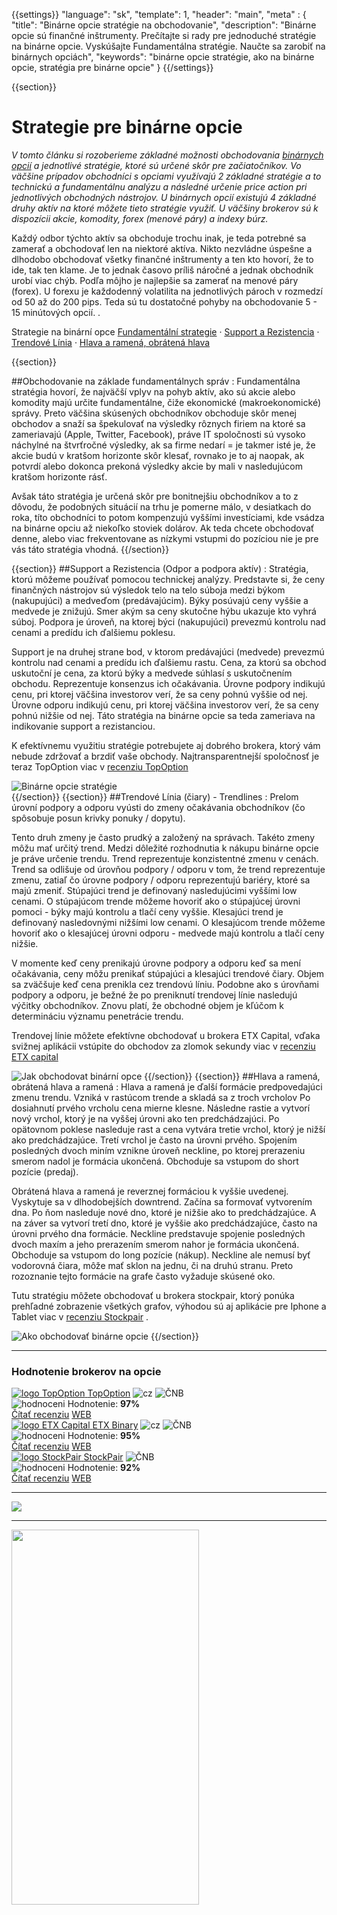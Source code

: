 {{settings}}
  "language": "sk",
  "template": 1,
  "header": "main",
  "meta" : {
    "title": "Binárne opcie stratégie na obchodovanie",
     "description": "Binárne opcie sú finančné inštrumenty. Prečítajte si rady pre jednoduché stratégie na binárne opcie. Vyskúšajte Fundamentálna stratégie. Naučte sa zarobiť na binárnych opciách",
     "keywords": "binárne opcie stratégie, ako na binárne opcie, stratégia pre binárne opcie"
  }
{{/settings}}

<div class="row">
<div class="col-md-9" role="main" markdown="1">

{{section}}
# Strategie pre binárne opcie
 
*V tomto článku si rozoberieme základné možnosti obchodovania [binárnych opcií](http://www.forexsrovnavac.cz/sk/binarne-opcie "Binárne opcie") a jednotlivé stratégie, ktoré sú určené skôr pre začiatočníkov. Vo väčšine prípadov obchodníci s opciami využívajú 2 základné stratégie a to technickú a fundamentálnu analýzu a následné určenie price action pri jednotlivých obchodných nástrojov. U binárnych opcií existujú 4 základné druhy aktív na ktoré môžete tieto stratégie využiť. U väčšiny brokerov sú k dispozícii akcie, komodity, forex (menové páry) a indexy búrz.*

Každý odbor týchto aktív sa obchoduje trochu inak, je teda potrebné sa zamerať a obchodovať len na niektoré aktíva. Nikto nezvládne úspešne a dlhodobo obchodovať všetky finančné inštrumenty a ten kto hovorí, že to ide, tak ten klame. Je to jednak časovo príliš náročné a jednak obchodník urobí viac chýb. Podľa môjho je najlepšie sa zamerať na menové páry (forex). U forexu je každodenný volatilita na jednotlivých pároch v rozmedzí od 50 až do 200 pips. Teda sú tu dostatočné pohyby na obchodovanie 5 - 15 minútových opcií.
. 

Strategie na binární opce [Fundamentální strategie](http://www.forexsrovnavac.cz/sk/ako-obchodovat-binarne-opcie#section-2) · [Support a Rezistencia](http://www.forexsrovnavac.cz/sk/ako-obchodovat-binarne-opcie#section-3) ·  [Trendové Línia](http://www.forexsrovnavac.cz/sk/ako-obchodovat-binarne-opcie#section-4) ·  [Hlava a ramená, obrátená hlava](http://www.forexsrovnavac.cz/sk/ako-obchodovat-binarne-opcie#section-5)

{{section}}

##Obchodovanie na základe fundamentálnych správ
:   Fundamentálna stratégia hovorí, že najväčší vplyv na pohyb aktív, ako sú akcie alebo komodity majú určite fundamentálne, čiže ekonomické (makroekonomické) správy. Preto väčšina skúsených obchodníkov obchoduje skôr menej obchodov a snaží sa špekulovať na výsledky rôznych firiem na ktoré sa zameriavajú (Apple, Twitter, Facebook), práve IT spoločnosti sú vysoko náchylné na štvrťročné výsledky, ak sa firme nedarí = je takmer isté je, že akcie budú v kratšom horizonte skôr klesať, rovnako je to aj naopak, ak potvrdí alebo dokonca prekoná výsledky akcie by mali v nasledujúcom kratšom horizonte rásť. 

Avšak táto stratégia je určená skôr pre bonitnejšiu obchodníkov a to z dôvodu, že podobných situácií na trhu je pomerne málo, v desiatkach do roka, títo obchodníci to potom kompenzujú vyššími investíciami, kde vsádza na binárne opciu až niekoľko stoviek dolárov. Ak teda chcete obchodovať denne, alebo viac frekventovane as nízkymi vstupmi do pozíciou nie je pre vás táto stratégia vhodná. 
{{/section}}

{{section}}
##Support a Rezistencia (Odpor a podpora aktív)
:   Stratégia, ktorú môžeme používať pomocou technickej analýzy. Predstavte si, že ceny finančných nástrojov sú výsledok telo na telo súboja medzi býkom (nakupujúci) a medveďom (predávajúcim). Býky posúvajú ceny vyššie a medvede je znižujú. Smer akým sa ceny skutočne hýbu ukazuje kto vyhrá súboj.
Podpora je úroveň, na ktorej býci (nakupujúci) prevezmú kontrolu nad cenami a predídu ich ďalšiemu poklesu. 

Support je na druhej strane bod, v ktorom predávajúci (medvede) prevezmú kontrolu nad cenami a predídu ich ďalšiemu rastu. Cena, za ktorú sa obchod uskutoční je cena, za ktorú býky a medvede súhlasí s uskutočnením obchodu. Reprezentuje konsenzus ich očakávania.
Úrovne podpory indikujú cenu, pri ktorej väčšina investorov verí, že sa ceny pohnú vyššie od nej. Úrovne odporu indikujú cenu, pri ktorej väčšina investorov verí, že sa ceny pohnú nižšie od nej.
Táto stratégia na binárne opcie sa teda zameriava na indikovanie support a rezistanciou.

K efektívnemu využitiu stratégie potrebujete aj dobrého brokera, ktorý vám nebude zdržovať a brzdiť vaše obchody. Najtransparentnejší spoločnosť je teraz TopOption viac v [recenziu TopOption](http://www.forexsrovnavac.cz/sk/topoption "TopOption recenzie")

![Binárne opcie stratégie](http://s27.postimg.org/n3qp1cwb7/support_and_resistance_1.png)  
{{/section}}
{{section}}
##Trendové Línia (čiary) - Trendlines
:  Prelom úrovní podpory a odporu vyústi do zmeny očakávania obchodníkov (čo spôsobuje posun krivky ponuky / dopytu).

Tento druh zmeny je často prudký a založený na správach. Takéto zmeny môžu mať určitý trend. Medzi dôležité rozhodnutia k nákupu binárne opcie je práve určenie trendu. Trend reprezentuje konzistentné zmenu v cenách. Trend sa odlišuje od úrovňou podpory / odporu v tom, že trend reprezentuje zmenu, zatiaľ čo úrovne podpory / odporu reprezentujú bariéry, ktoré sa majú zmeniť.
Stúpajúci trend je definovaný nasledujúcimi vyššími low cenami. O stúpajúcom trende môžeme hovoriť ako o stúpajúcej úrovni pomoci - býky majú kontrolu a tlačí ceny vyššie. Klesajúci trend je definovaný nasledovnými nižšími low cenami. O klesajúcom trende môžeme hovoriť ako o klesajúcej úrovni odporu - medvede majú kontrolu a tlačí ceny nižšie.

V momente keď ceny prenikajú úrovne podpory a odporu keď sa mení očakávania, ceny môžu prenikať stúpajúci a klesajúci trendové čiary. Objem sa zväčšuje keď cena prenikla cez trendovú líniu. Podobne ako s úrovňami podpory a odporu, je bežné že po preniknutí trendovej línie nasledujú výčitky obchodníkov. Znovu platí, že obchodné objem je kľúčom k determináciu významu penetrácie trendu.

Trendovej línie môžete efektívne obchodovať u brokera ETX Capital, vďaka svižnej aplikácii vstúpite do obchodov za zlomok sekundy viac v [recenziu ETX capital](http://www.forexsrovnavac.cz/sk/etx-capital-skusenosti "ETX capital recenzie")

![Jak obchodovat binární opce](http://s30.postimg.org/sg88gqg75/Uptrend_and_Downtrend_Chart_Example.gif) 
{{/section}}
{{section}}
##Hlava a ramená, obrátená hlava a ramená
:   Hlava a ramená je ďalší formácie predpovedajúci zmenu trendu. Vzniká v rastúcom trende a skladá sa z troch vrcholov Po dosiahnutí prvého vrcholu cena mierne klesne. Následne rastie a vytvorí nový vrchol, ktorý je na vyššej úrovni ako ten predchádzajúci. Po opätovnom poklese nasleduje rast a cena vytvára tretie vrchol, ktorý je nižší ako predchádzajúce. Tretí vrchol je často na úrovni prvého. Spojením posledných dvoch miním vznikne úroveň neckline, po ktorej prerazeniu smerom nadol je formácia ukončená. Obchoduje sa vstupom do short pozície (predaj).

Obrátená hlava a ramená je reverznej formáciou k vyššie uvedenej. Vyskytuje sa v dlhodobejších downtrend. Začína sa formovať vytvorením dna. Po ňom nasleduje nové dno, ktoré je nižšie ako to predchádzajúce. A na záver sa vytvorí tretí dno, ktoré je vyššie ako predchádzajúce, často na úrovni prvého dna formácie. Neckline predstavuje spojenie posledných dvoch maxím a jeho prerazením smerom nahor je formácia ukončená. Obchoduje sa vstupom do long pozície (nákup). Neckline ale nemusí byť vodorovná čiara, môže mať sklon na jednu, či na druhú stranu. Preto rozoznanie tejto formácie na grafe často vyžaduje skúsené oko.

Tutu stratégiu môžete obchodovať u brokera stockpair, ktorý ponúka prehľadné zobrazenie všetkých grafov, výhodou sú aj aplikácie pre Iphone a Tablet viac v [recenziu Stockpair](http://www.forexsrovnavac.cz/sk/stockpair "Stockpair recenzie")
.


![Ako obchodovať binárne opcie](http://s13.postimg.org/k2ftbeunb/eurusd_09042012_2.png) 
{{/section}}


</div>
<div class="col-md-3" markdown="10">

- - -

<div id="brokeri-box">
<H3 class="brokeri-nadpis">Hodnotenie brokerov na opcie</H3>
<div class="broker">
  <div class="broker-top">
  <a href="#"  title="TopOption">
    <img src="{{img-url}}brokeri/topoption-logo.png" alt="logo TopOption">
  </a>
  <a class="broker-top-odkaz" target="_parent" href="http://blog.forexsrovnavac.cz/topoption" title="TopOption">TopOption</a>
  <img class="ikona" src="{{img-url}}brokeri/cz.png" alt="cz">
  <img class="ikona" src="{{img-url}}brokeri/cnb.png" alt="ČNB">
  </div>
  <div class="hodnoceni">
  <img src="{{img-url}}brokeri/hodnoceni.png" alt="hodnoceni">
  Hodnotenie: <b>97%</b>
  </div>
  <a class="recenze" target="_parent" href="http://forexsrovnavac.cz/topoption" title"Čítať recenziu">Čítať recenziu</a>
  <a class="ucet" target="_parent" href="http://blog.forexsrovnavac.cz/topoption" title"Otvoriť účet">WEB</a>
</div>
<div class="broker">
 <div class="broker-top">
  <a href="#" title="ETX Binary">
    <img src="{{img-url}}brokeri/etxcapital-logo.png" alt="logo ETX Capital">
  </a>
   <a class="broker-top-odkaz" target="_parent"  href="http://www.forexsrovnavac.cz/etx-capital-zkusenosti" title="ETX Binary">ETX Binary</a>
  <img class="ikona" src="{{img-url}}brokeri/cz.png" alt="cz">
  <img class="ikona" src="{{img-url}}brokeri/cnb.png" alt="ČNB">
 </div>
 <div class="hodnoceni">
  <img src="{{img-url}}brokeri/hodnoceni.png" alt="hodnoceni">
  Hodnotenie: <b>95%</b>
 </div>
 <a class="recenze" target="_parent" href="http://www.forexsrovnavac.cz/etx-capital-zkusenosti" title"Čítať recenziu">Čítať recenziu</a>
 <a class="ucet" href="http://blog.forexsrovnavac.cz/etxbinary" title"Otvoriť účet">WEB</a>
</div> 
<div class="broker">
 <div class="broker-top">
  <a href="#" title="Stockpair">
    <img src="{{img-url}}brokeri/stockpair-logo.png" alt="logo StockPair">
  </a>
  <a class="broker-top-odkaz" href="#" title="StockPair">StockPair</a>
  <img class="ikona" src="{{img-url}}brokeri/cnb.png" alt="ČNB">
 </div>
 <div class="hodnoceni">
  <img src="{{img-url}}brokeri/hodnoceni.png" alt="hodnoceni">
  Hodnotenie: <b>92%</b>
 </div>
 <a class="recenze" href="http://www.forexsrovnavac.cz/stockpair-recenze" title"Čítať recenziu">Čítať recenziu</a>
 <a class="ucet" href="http://blog.forexsrovnavac.cz/stockpair" title"Otvoriť účet">WEB</a>
</div> 

<hr />

<a href="http://blog.forexsrovnavac.cz/topoption" alt="Demo účet"  target="_blank">
 <img src="http://blog.forexsrovnavac.cz/wp-content/uploads/2015/02/2015-02-17-22_43_03-Plus500-_-Akcie-Plus500_-Online-obchodování-s-akciemi-_-Obchodování-s-podíly_kme.png" width="" height=""/>
</a>

<hr />
<a href="http://serv.markets.com/promoRedirect?key=ej0xNDEzOTk1NiZsPTE0MTI2MzE5JnA9MTAxNjA%3D"  target="_blank">
 <img src="http://serv.markets.com/promoLoadDisplay?key=ej0xNDEzOTk1NiZsPTE0MTI2MzE5JnA9MTAxNjA%3D" width="300" height="600"/>
</a>

</div>
</div>
</div>

